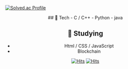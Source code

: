 [![Solved.ac Profile](http://mazassumnida.wtf/api/v2/generate_badge?boj=k906506)](https://solved.ac/k906506/)

<center>
## 🔭 Tech
- C / C++
- Python
- java

## 🌱 Studying
- Html / CSS / JavaScript
- Blockchain

[![Hits](https://hits.seeyoufarm.com/api/count/incr/badge.svg?url=https%3A%2F%2Fgithub.com%2Fk906506&count_bg=%235096E1&title_bg=%23555555&icon=github.svg&icon_color=%23E7E7E7&title=hits&edge_flat=false)](https://hits.seeyoufarm.com)
[![Hits](https://hits.seeyoufarm.com/api/count/incr/badge.svg?url=https%3A%2F%2Fcodekodo.tistory.com&count_bg=%235096E1&title_bg=%23555555&icon=blogger.svg&icon_color=%23E7E7E7&title=blog&edge_flat=false)](https://hits.seeyoufarm.com)
</center>
